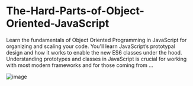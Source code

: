 # The-Hard-Parts-of-Object-Oriented-JavaScript
Learn the fundamentals of Object Oriented Programming in JavaScript for organizing and scaling your code. You'll learn JavaScript’s prototypal design and how it works to enable the new ES6 classes under the hood. Understanding prototypes and classes in JavaScript is crucial for working with most modern frameworks and for those coming from ...

![image](https://github.com/saidali-ibn-zafar/The-Hard-Parts-of-Object-Oriented-JavaScript/assets/120341849/a6d13c23-35ef-4f27-bbf3-8a7c1e010db9)
